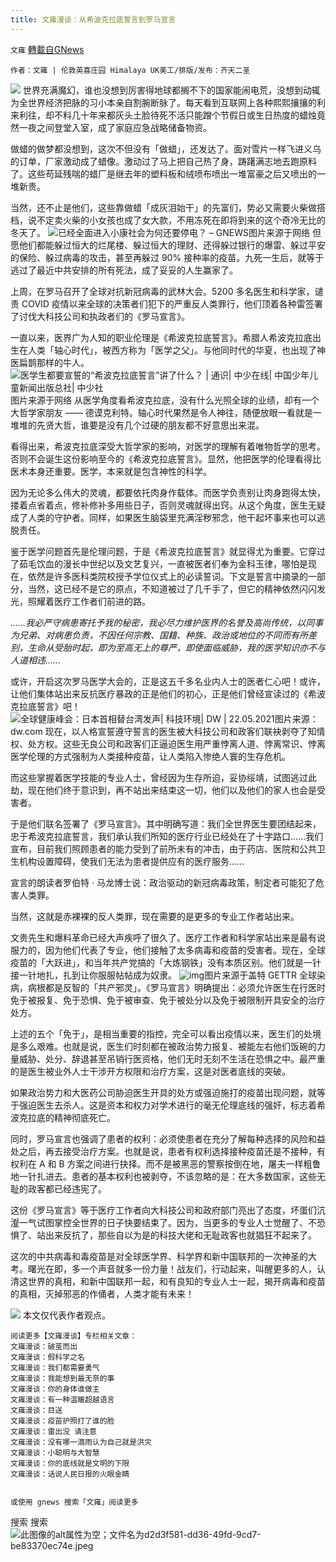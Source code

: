 ```yaml
---
title: 文雍漫谈：从希波克拉底誓言到罗马宣言
---
```

`文雍` [轉載自GNews](https://gnews.org/zh-hans/1563911/)

```
作者：文雍 | 伦敦英喜庄园 Himalaya UK美工/排版/发布：齐天二圣
```

![](https://assets.gnews.org/wp-content/uploads/2021/09/20210929-01-scaled.jpg)
世界充满魔幻，谁也没想到厉害得地球都搁不下的国家能闹电荒，没想到动辄为全世界经济把脉的习小本亲自割腕断脉了。每天看到互联网上各种熙熙攘攘的利来利往，却不料几十年来都灰头土脸待死不活只能蹭个节假日或生日热度的蜡烛竟然一夜之间登堂入室，成了家庭应急战略储备物资。

做蜡的做梦都没想到，这次不但没有「做蜡」，还发达了。面对雪片一样飞进义乌的订单，厂家激动成了蜡像。激动过了马上把自己热了身，踌躇满志地去跑原料了。这些苟延残喘的蜡厂是继去年的塑料板和绒喷布喷出一堆富豪之后又喷出的一堆新贵。

当然，还不止是他们，这些靠做蜡「成灰泪始干」的先富们，势必又需要火柴做搭档，说不定卖火柴的小女孩也成了女大款，不用冻死在即将到来的这个奇冷无比的冬天了。
![已经全面进入小康社会为何还要停电？ – GNEWS](https://assets.gnews.org/wp-content/uploads/2021/09/2-92.jpg)图片来源于网络
但愿他们都能躲过恒大的烂尾楼、躲过恒大的理财、还得躲过银行的爆雷、躲过平安的保险、躲过病毒的攻击，甚至再躲过 90% 接种率的疫苗。九死一生后，就等于逃过了最近中共安排的所有死法，成了妥妥的人生赢家了。

上周，在罗马召开了全球对抗新冠病毒的武林大会。5200 多名医生和科学家，谴责 COVID 疫情以来全球的决策者们犯下的严重反人类罪行，他们顶着各种雷签署了讨伐大科技公司和执政者们的《罗马宣言》。

一直以来，医界广为人知的职业伦理是《希波克拉底誓言》。希腊人希波克拉底出生在人类「轴心时代」，被西方称为「医学之父」。与他同时代的华夏，也出现了神医扁鹊那样的牛人。
![医学生都要宣誓的“希波克拉底誓言”讲了什么？ | 通识| 中少在线| 中国少年儿童新闻出版总社| 中少社](https://lh3.googleusercontent.com/proxy/3JBk9JMwbb0Fmox0tBm2JClnpEvgivbA7dSJE1AytAAHxqgjtLaiTzxZr6n72HZYU-rmxH5RAUsTk2J-0sND0kLieTEXxhLONXuaFU3pRYzATA)图片来源于网络
从医学角度看希波克拉底，没有什么光照全球的业绩，却有一个大哲学家朋友 —— 德谟克利特。轴心时代果然是令人神往，随便放眼一看就是一堆堆的先贤大哲，谁要是没有几个过硬的朋友都不好意思出来混。

看得出来，希波克拉底深受大哲学家的影响，对医学的理解有着唯物哲学的思考。否则不会诞生这份影响至今的《希波克拉底誓言》。显然，他把医学的伦理看得比医术本身还重要。医学，本来就是包含神性的科学。

因为无论多么伟大的灵魂，都要依托肉身作载体。而医学负责别让肉身跑得太快，搂着点省着点，修补修补多用些日子，否则灵魂就得出窍。从这个角度，医生无疑成了人类的守护者。同样，如果医生脑袋里充满淫秽邪念，他干起坏事来也可以逃脱责任。

鉴于医学问题首先是伦理问题，于是《希波克拉底誓言》就显得尤为重要。它穿过了茹毛饮血的漫长中世纪以及文艺复兴，一直被医者们奉为金科玉律，哪怕是现在，依然是许多医科类院校授予学位仪式上的必读誓词。下文是誓言中摘录的一部分，当然，这已经不是它的原点，不知道被过了几千手了，但它的精神依然闪闪发光，照耀着医疗工作者们前进的路。

*……我必严守病患寄托予我的秘密，我必尽力维护医界的名誉及高尚传统，以同事为兄弟、对病患负责，不因任何宗教、国籍、种族、政治或地位的不同而有所差别，生命从受胎时起，即为至高无上的尊严，即使面临威胁，我的医学知识亦不与人道相违……*

或许，开启这次罗马医学大会的，正是这五千多名业内人士的医者仁心吧！或许，让他们集体站出来反抗医疗暴政的正是他们的初心，正是他们曾经宣读过的《希波克拉底誓言》吧！
![全球健康峰会：日本首相替台湾发声| 科技环境| DW | 22.05.2021](https://static.dw.com/image/57626190_403.jpg)图片来源：dw.com
现在，以人格宣誓遵守誓言的医生被大科技公司和政客们联袂剥夺了知情权、处方权。这些无良公司和政客们正逼迫医生用严重悖离人道、悖离常识、悖离医学伦理的方式强制为人类接种疫苗，让人类陷入惨绝人寰的生存危机。

而这些掌握着医学技能的专业人士，曾经因为生存所迫，妥协绥靖，试图逃过此劫，现在他们终于意识到，再不站出来结束这一切，他们以及他们的家人也会是受害者。

于是他们联名签署了《罗马宣言》。其中明确写道：我们全世界医生要团结起来，忠于希波克拉底誓言，我们承认我们所知的医疗行业已经处在了十字路口……我们宣布，目前我们照顾患者的能力受到了前所未有的冲击，由于药店、医院和公共卫生机构设置障碍，使我们无法为患者提供应有的医疗服务……

宣言的朗读者罗伯特 · 马龙博士说：政治驱动的新冠病毒政策，制定者可能犯了危害人类罪。

当然，这就是赤裸裸的反人类罪，现在需要的是更多的专业工作者站出来。

文贵先生和爆料革命已经大声疾呼了很久了。医疗工作者和科学家站出来是最有说服力的，因为他们代表了专业，他们接触了太多病毒和疫苗的受害者。现在，全球疫苗的「大跃进」，和当年共产党搞的「大炼钢铁」没有本质区别。他们就是一针接一针地扎，扎到让你服服帖帖成为奴隶。
![img](https://media.gettr.com/group24/origin/2021/09/28/17/8fea6110-f5ee-f21c-806a-d4d47d65a4fa/e2ee4d195b30d91981f8a8c0c3e4fe15.png)图片来源于盖特 GETTR
全球染病，病根都是反智的「共产邪灵」。《罗马宣言》明确提出：必须允许医生在行医时免于被报复、免于恐惧、免于被审查、免于被处分以及免于被限制开具安全的治疗处方。

上述的五个「免于」，是相当重要的指控，完全可以看出疫情以来，医生们的处境是多么艰难。也就是说，医生们时刻都在被政治势力报复、被能左右他们饭碗的力量威胁、处分、辞退甚至吊销行医资格，他们无时无刻不生活在恐惧之中。最严重的是医生被业外人士干涉开方权限和治疗方案，这是对医者底线的突破。

如果政治势力和大医药公司胁迫医生开具的处方或强迫施打的疫苗出现问题，就等于强迫医生去杀人。这是资本和权力对学术进行的毫无伦理底线的强奸，标志着希波克拉底的精神彻底死亡。

同时，罗马宣言也强调了患者的权利：必须使患者在充分了解每种选择的风险和益处之后，再去接受治疗方案。也就是说，患者有权利选择接种疫苗还是不接种，有权利在 A 和 B 方案之间进行抉择。而不是被黑恶的警察按倒在地，屠夫一样粗鲁地一针扎进去。患者的基本权利也被剥夺，不该忽略的是：在大多数国家，这些无耻的政客都已经违宪了。

这份《罗马宣言》等于医疗工作者向大科技公司和政府部门亮出了态度，坏蛋们沆瀣一气试图掌控全世界的日子快要结束了。因为，当更多的专业人士觉醒了、不恐惧了、站出来反抗了，那些自以为是的科技大佬和无耻政客也就猖狂不起来了。

这次的中共病毒和毒疫苗是对全球医学界、科学界和新中国联邦的一次神圣的大考。曙光在即，多一个声音就多一份力量！战友们，行动起来，叫醒更多的人，认清这世界的真相，和新中国联邦一起，和有良知的专业人士一起，揭开病毒和疫苗的真相，灭掉邪恶的作俑者，人类才能有未来！


![](https://assets.gnews.org/wp-content/uploads/2021/09/67d79ae9-90be-4fe9-b19e-37e8c9e419a9.png)
本文仅代表作者观点。


```
阅读更多【文雍漫谈】专栏相关文章：
文雍漫谈：破茧而出
文雍漫谈：假科学之名
文雍漫谈：我们都需要勇气
文雍漫谈：我能想到最无奈的事
文雍漫谈：你的身体谁做主
文雍漫谈：有一种温暖超越语言
文雍漫谈：目送
文雍漫谈：疫苗护照打了谁的脸
文雍漫谈：雷出没 请注意
文雍漫谈：没有哪一滴雨认为自己就是洪灾
文雍漫谈：小聪明与大智慧
文雍漫谈：你的底线就是文明的下限
文雍漫谈：话说人民日报的火眼金睛


或使用 gnews 搜索「文雍」阅读更多
```

搜索
搜索
![此图像的alt属性为空；文件名为d2d3f581-dd36-49fd-9cd7-be83370ec74e.jpeg](https://assets.gnews.org/wp-content/uploads/2021/04/d2d3f581-dd36-49fd-9cd7-be83370ec74e.jpeg)
